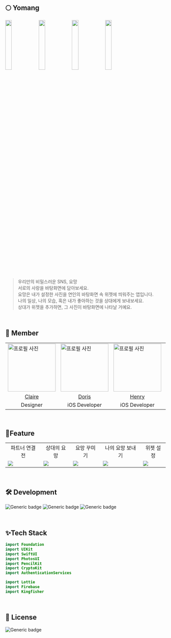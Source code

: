 ## 🌕 Yomang

<img src="https://github.com/GYURI-PARK/Algorithm/assets/93391058/72f3d767-23fe-4c73-9e01-39e10b9c7f5b" width="20%">
<img src="https://github.com/GYURI-PARK/Algorithm/assets/93391058/581860ee-f64f-4f9a-8dae-b6113a5d9b9f" width="20%">
<img src="https://github.com/GYURI-PARK/Algorithm/assets/93391058/d239ec45-f8ef-4070-9d6e-743274a0c57d" width="20%">
<img src="https://github.com/GYURI-PARK/Algorithm/assets/93391058/ecf5e336-13c4-4765-b09e-409910fb61ab" width="20%">

</br>
</br>

> 우리만의 비밀스러운 SNS, 요망 </br>
> 서로의 사랑을 바탕화면에 담아보세요. </br>
> 요망은 내가 설정한 사진을 연인의 바탕화면 속 위젯에 띄워주는 앱입니다. </br>
> 나의 일상, 나의 모습, 혹은 내가 좋아하는 것을 상대에게 보내보세요. </br>
> 상대가 위젯을 추가하면, 그 사진이 바탕화면에 나타날 거예요. </br>

</br>

## 🐇 Member
<table>
    <td>
      <img src="https://avatars.githubusercontent.com/seolyn" alt="프로필 사진" style="width: 150px;">
    </td>
    <td>
      <img src="https://avatars.githubusercontent.com/GYURI-PARK" alt="프로필 사진" style="width: 150px;">
    </td>
    <td>
      <img src="https://avatars.githubusercontent.com/OreobrO" alt="프로필 사진" style="width: 150px;">
    </td>
   <td>
      <img src="https://avatars.githubusercontent.com/yunwkgus" alt="프로필 사진" style="width: 150px;">
    </td>
  <td>
      <img src="https://avatars.githubusercontent.com/RubiksCube33" alt="프로필 사진" style="width: 150px;">
    </td>
  <td>
      <img src="https://avatars.githubusercontent.com/dayo2n" alt="프로필 사진" style="width: 150px;">
    </td>
   <tr>
<td align="center"><a href="https://github.com/seolyn"> Claire </a></td>
    <td align="center"><a href="https://github.com/GYURI-PARK"> Doris </a></td>
<td align="center"><a href="https://github.com/OreobrO"> Henry </a></td>
    <td align="center"><a href="https://github.com/yunwkgus"> Jose </a></td>
    <td align="center"><a href="https://github.com/RubiksCube33"> Rubik </a></td>
<td align="center"><a href="https://github.com/dayo2n"> ZENA </a></td>
    </tr> 
 <tr>
<td align="center"> Designer </td>
    <td align="center"> iOS Developer </a></td>
<td align="center"> iOS Developer </a></td>
    <td align="center"> iOS Developer </a></td>
    <td align="center"> iOS Developer </a></td>
<td align="center"> Tech Leader </a></td>
    </tr> 
</table>

</br>

## 📱Feature

<table>
 <tr>
    <td align="center"> 파트너 연결 전 </td>
    <td align="center"> 상대의 요망 </td>
    <td align="center"> 요망 꾸미기 </td>
    <td align="center"> 나의 요망 보내기</td>
    <td align="center"> 위젯 설정 </td>
    </tr> 
<td>
<img src="https://github.com/GYURI-PARK/Algorithm/assets/93391058/e63aea77-964e-4201-b45f-d2db5bb753e0"></td>
<td>
<img src="https://github.com/GYURI-PARK/Algorithm/assets/93391058/3ba3cca3-324a-4cff-9043-a5c72672612b"></td>
<td>
<img src="https://github.com/GYURI-PARK/Algorithm/assets/93391058/4a65e766-7f09-419e-8a91-5374036fd625"></td>
<td>
<img src="https://github.com/GYURI-PARK/Algorithm/assets/93391058/6682c4e0-3835-4674-bd1b-0c0c5857dcdc"></td>
<td>
<img src="https://github.com/GYURI-PARK/Algorithm/assets/93391058/870a6293-9e33-4aeb-bcd2-33af71edf8b9"></td>
</table>

</br>

## 🛠️ Development

![Generic badge](https://img.shields.io/badge/version-1.0.0-critical.svg)
![Generic badge](https://img.shields.io/badge/iOS-16.0+-green.svg)
![Generic badge](https://img.shields.io/badge/Xcode-14.2-blue.svg)

</br>

## ✨Tech Stack

```swift
import Foundation
import UIKit
import SwiftUI
import PhotosUI
import PencilKit
import CryptoKit
import AuthenticationServices

import Lottie
import Firebase
import Kingfisher
```
</br>

## 🔏 License

![Generic badge](https://img.shields.io/badge/Apache_License_2.0-yellow.svg)

